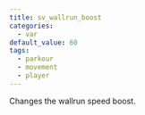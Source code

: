 ```yaml
---
title: sv_wallrun_boost
categories:
  - var
default_value: 60
tags:
  - parkour
  - movement
  - player
---
```


Changes the wallrun speed boost.

